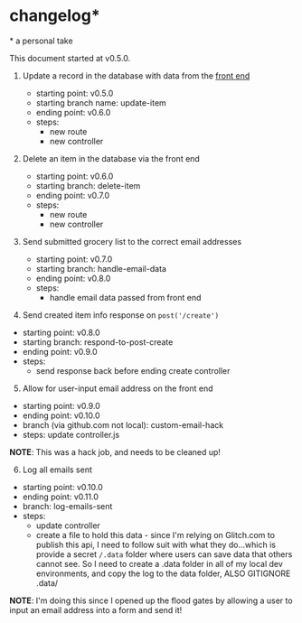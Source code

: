 # changelog\*

\* a personal take

This document started at v0.5.0.

1. Update a record in the database with data from the [front end](https://github.com/brianzelip/groceries-vue)

   - starting point: v0.5.0
   - starting branch name: update-item
   - ending point: v0.6.0
   - steps:
     - new route
     - new controller

2. Delete an item in the database via the front end

   - starting point: v0.6.0
   - starting branch: delete-item
   - ending point: v0.7.0
   - steps:
     - new route
     - new controller

3. Send submitted grocery list to the correct email addresses

   - starting point: v0.7.0
   - starting branch: handle-email-data
   - ending point: v0.8.0
   - steps:
     - handle email data passed from front end

4. Send created item info response on `post('/create')`

- starting point: v0.8.0
- starting branch: respond-to-post-create
- ending point: v0.9.0
- steps:
  - send response back before ending create controller

5. Allow for user-input email address on the front end

- starting point: v0.9.0
- ending point: v0.10.0
- branch (via github.com not local): custom-email-hack
- steps: update controller.js

**NOTE**: This was a hack job, and needs to be cleaned up!

6. Log all emails sent

- starting point: v0.10.0
- ending point: v0.11.0
- branch: log-emails-sent
- steps:
  - update controller
  - create a file to hold this data - since I'm relying on Glitch.com to publish this api, I need to follow suit with what they do...which is provide a secret `/.data` folder where users can save data that others cannot see. So I need to create a .data folder in all of my local dev environments, and copy the log to the data folder, ALSO GITIGNORE .data/

**NOTE**: I'm doing this since I opened up the flood gates by allowing a user to input an email address into a form and send it!
